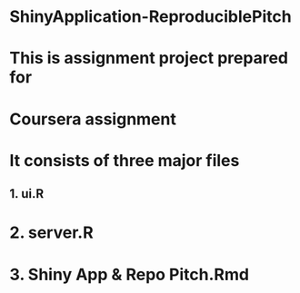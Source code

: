 # ShinyApplication-ReproduciblePitch

# This is assignment project prepared for
# Coursera assignment

# It consists of three major files
## 1. ui.R
# 2. server.R
# 3. Shiny App & Repo Pitch.Rmd
